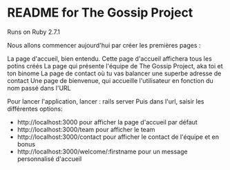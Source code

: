 # README for The Gossip Project

Runs on Ruby 2.7.1

Nous allons commencer aujourd'hui par créer les premières pages :

La page d'accueil, bien entendu. Cette page d'accueil affichera tous les potins créés
La page qui présente l'équipe de The Gossip Project, aka toi et ton binome
La page de contact où tu vas balancer une superbe adresse de contact
Une page de bienvenue, qui accueille l'utilisateur en fonction du nom passé dans l'URL

Pour lancer l'application, lancer : rails server
Puis dans l'url, saisir les différentes options:
- http://localhost:3000 pour afficher la page d'accueil par défaut
- http://localhost:3000/team pour afficher le team
- http://localhost:3000/contact pour afficher le contact de l'équipe
et en bonus
- http://localhost:3000/welcome/:firstname pour un message personnalisé d'accueil
